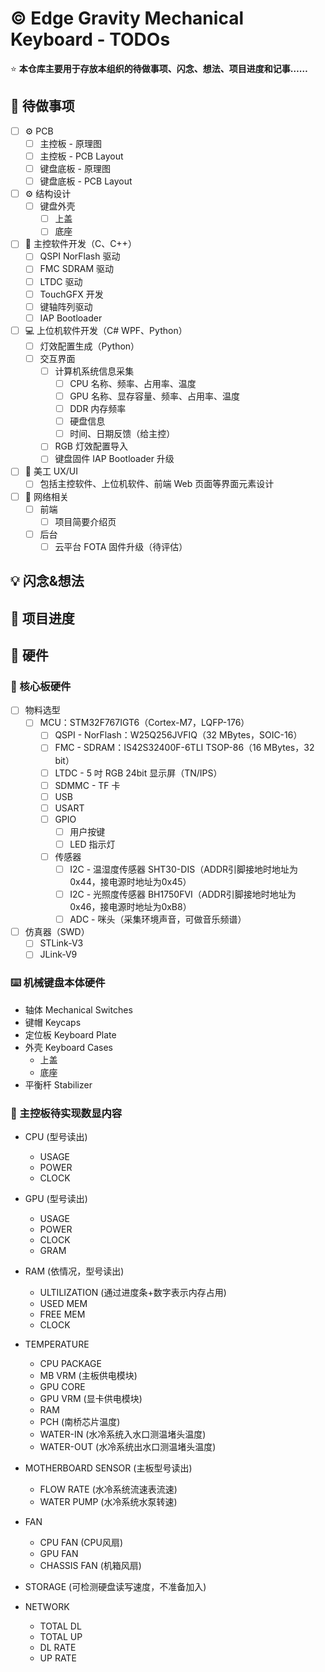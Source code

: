 # :copyright: Edge Gravity Mechanical Keyboard - TODOs

:star: **本仓库主要用于存放本组织的待做事项、闪念、想法、项目进度和记事……**

## :memo: 待做事项

- [ ] :gear: PCB
  - [ ] 主控板 - 原理图
  - [ ] 主控板 - PCB Layout
  - [ ] 键盘底板 - 原理图
  - [ ] 键盘底板 - PCB Layout
- [ ] :gear: 结构设计
  - [ ] 键盘外壳
    - [ ] 上盖
    - [ ] 底座
- [ ] :construction: 主控软件开发（C、C++）
  - [ ] QSPI NorFlash 驱动
  - [ ] FMC SDRAM 驱动
  - [ ] LTDC 驱动
  - [ ] TouchGFX 开发
  - [ ] 键轴阵列驱动
  - [ ] IAP Bootloader
- [ ] :computer: 上位机软件开发（C# WPF、Python）
  - [ ] 灯效配置生成（Python）
  - [ ] 交互界面
    - [ ] 计算机系统信息采集
      - [ ] CPU 名称、频率、占用率、温度
      - [ ] GPU 名称、显存容量、频率、占用率、温度
      - [ ] DDR 内存频率
      - [ ] 硬盘信息
      - [ ] 时间、日期反馈（给主控）
    - [ ] RGB 灯效配置导入
    - [ ] 键盘固件 IAP Bootloader 升级
- [ ] :art: 美工 UX/UI
  - [ ] 包括主控软件、上位机软件、前端 Web 页面等界面元素设计
- [ ] :signal_strength: 网络相关
  - [ ] 前端
    - [ ] 项目简要介绍页
  - [ ] 后台
    - [ ] 云平台 FOTA 固件升级（待评估）

## :bulb: 闪念&想法

## :bookmark_tabs: 项目进度

## :hammer: 硬件

### :triangular_flag_on_post: 核心板硬件

- [ ] 物料选型
  - [ ] MCU：STM32F767IGT6（Cortex-M7，LQFP-176）
    - [ ] QSPI - NorFlash：W25Q256JVFIQ（32 MBytes，SOIC-16）
    - [ ] FMC - SDRAM：IS42S32400F-6TLI TSOP-86（16 MBytes，32 bit）
    - [ ] LTDC - 5 吋 RGB 24bit 显示屏（TN/IPS）
    - [ ] SDMMC - TF 卡
    - [ ] USB
    - [ ] USART
    - [ ] GPIO
      - [ ] 用户按键
      - [ ] LED 指示灯
    - [ ] 传感器
      - [ ] I2C - 温湿度传感器 SHT30-DIS（ADDR引脚接地时地址为 0x44，接电源时地址为0x45）
      - [ ] I2C - 光照度传感器 BH1750FVI（ADDR引脚接地时地址为 0x46，接电源时地址为0xB8）
      - [ ] ADC - 咪头（采集环境声音，可做音乐频谱）
- [ ] 仿真器（SWD）
  - [ ] STLink-V3
  - [ ] JLink-V9

### :keyboard: 机械键盘本体硬件

- 轴体 Mechanical Switches
- 键帽 Keycaps
- 定位板 Keyboard Plate
- 外壳 Keyboard Cases
  - 上盖
  - 底座
- 平衡杆 Stabilizer

### :triangular_flag_on_post: 主控板待实现数显内容

- CPU (型号读出)
  - USAGE
  - POWER
  - CLOCK

- GPU (型号读出)
  - USAGE
  - POWER
  - CLOCK
  - GRAM

- RAM (依情况，型号读出)
  - ULTILIZATION (通过进度条+数字表示内存占用)
  - USED MEM
  - FREE MEM
  - CLOCK

- TEMPERATURE
  - CPU PACKAGE
  - MB VRM (主板供电模块)
  - GPU CORE
  - GPU VRM (显卡供电模块)
  - RAM
  - PCH (南桥芯片温度)
  - WATER-IN (水冷系统入水口测温堵头温度)
  - WATER-OUT (水冷系统出水口测温堵头温度)

- MOTHERBOARD SENSOR (主板型号读出)
  - FLOW RATE (水冷系统流速表流速)
  - WATER PUMP (水冷系统水泵转速)

- FAN
  - CPU FAN (CPU风扇)
  - GPU FAN
  - CHASSIS FAN (机箱风扇)

- STORAGE (可检测硬盘读写速度，不准备加入)

- NETWORK
  - TOTAL DL
  - TOTAL UP
  - DL RATE
  - UP RATE
